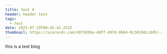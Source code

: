 ```yaml
---
title: test 4
header: header test
tags:
  - test
date: 2021-07-29T00:45:42.253Z
thumbnail: https://ucarecdn.com/497203ba-49ff-497d-9b04-8c3019dcc8d5/-/crop/964x323/0,0/-/preview/-/resize/900x400/detail_post.jpg
---
```

this is a test blog